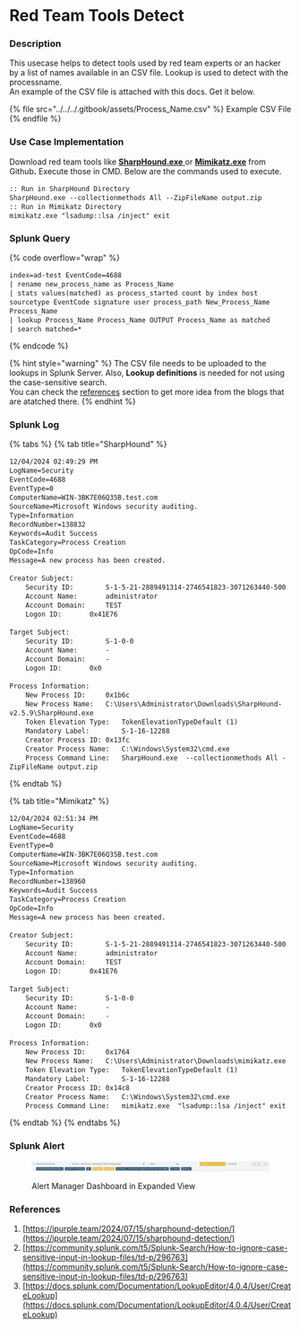 # Red Team Tools Detect

### Description

This usecase helps to detect tools used by red team experts or an hacker by a list of names available in an CSV file. Lookup is used to detect with the processname.\
An example of the CSV file is attached with this docs.  Get it below.

{% file src="../../../.gitbook/assets/Process_Name.csv" %}
Example CSV File
{% endfile %}

### Use Case Implementation&#x20;

Download red team tools like [**SharpHound.exe** ](https://github.com/BloodHoundAD/SharpHound/releases)or [**Mimikatz.exe**](https://github.com/ParrotSec/mimikatz/blob/master/Win32/mimikatz.exe) from Githu&#x62;**.** Execute those in CMD. Below are the commands used to execute.

```batch
:: Run in SharpHound Directory
SharpHound.exe --collectionmethods All --ZipFileName output.zip
:: Run in Mimikatz Directory
mimikatz.exe "lsadump::lsa /inject" exit
```

### Splunk Query

{% code overflow="wrap" %}
```splunk-spl
index=ad-test EventCode=4688
| rename new_process_name as Process_Name
| stats values(matched) as process_started count by index host sourcetype EventCode signature user process_path New_Process_Name Process_Name
| lookup Process_Name Process_Name OUTPUT Process_Name as matched
| search matched=*
```
{% endcode %}

{% hint style="warning" %}
The CSV file needs to be uploaded to the lookups in Splunk Server. Also, **Lookup definitions** is needed for not using the case-sensitive search. \
You can check the [references](red-team-tools-detect.md#references) section to get more idea from the blogs that are atatched there.
{% endhint %}

### Splunk Log

{% tabs %}
{% tab title="SharpHound" %}
```
12/04/2024 02:49:29 PM
LogName=Security
EventCode=4688
EventType=0
ComputerName=WIN-3BK7E06Q35B.test.com
SourceName=Microsoft Windows security auditing.
Type=Information
RecordNumber=138832
Keywords=Audit Success
TaskCategory=Process Creation
OpCode=Info
Message=A new process has been created.

Creator Subject:
	Security ID:		S-1-5-21-2889491314-2746541823-3071263440-500
	Account Name:		administrator
	Account Domain:		TEST
	Logon ID:		0x41E76

Target Subject:
	Security ID:		S-1-0-0
	Account Name:		-
	Account Domain:		-
	Logon ID:		0x0

Process Information:
	New Process ID:		0x1b6c
	New Process Name:	C:\Users\Administrator\Downloads\SharpHound-v2.5.9\SharpHound.exe
	Token Elevation Type:	TokenElevationTypeDefault (1)
	Mandatory Label:		S-1-16-12288
	Creator Process ID:	0x13fc
	Creator Process Name:	C:\Windows\System32\cmd.exe
	Process Command Line:	SharpHound.exe  --collectionmethods All -ZipFileName output.zip
```
{% endtab %}

{% tab title="Mimikatz" %}
```
12/04/2024 02:51:34 PM
LogName=Security
EventCode=4688
EventType=0
ComputerName=WIN-3BK7E06Q35B.test.com
SourceName=Microsoft Windows security auditing.
Type=Information
RecordNumber=138960
Keywords=Audit Success
TaskCategory=Process Creation
OpCode=Info
Message=A new process has been created.

Creator Subject:
	Security ID:		S-1-5-21-2889491314-2746541823-3071263440-500
	Account Name:		administrator
	Account Domain:		TEST
	Logon ID:		0x41E76

Target Subject:
	Security ID:		S-1-0-0
	Account Name:		-
	Account Domain:		-
	Logon ID:		0x0

Process Information:
	New Process ID:		0x1764
	New Process Name:	C:\Users\Administrator\Downloads\mimikatz.exe
	Token Elevation Type:	TokenElevationTypeDefault (1)
	Mandatory Label:		S-1-16-12288
	Creator Process ID:	0x14c8
	Creator Process Name:	C:\Windows\System32\cmd.exe
	Process Command Line:	mimikatz.exe  "lsadump::lsa /inject" exit
```
{% endtab %}
{% endtabs %}

### Splunk Alert

<figure><img src="../../../.gitbook/assets/image.png" alt=""><figcaption><p>Alert Manager Dashboard in Expanded View</p></figcaption></figure>

### References

1. [https://ipurple.team/2024/07/15/sharphound-detection/](https://ipurple.team/2024/07/15/sharphound-detection/)
2. [https://community.splunk.com/t5/Splunk-Search/How-to-ignore-case-sensitive-input-in-lookup-files/td-p/296763](https://community.splunk.com/t5/Splunk-Search/How-to-ignore-case-sensitive-input-in-lookup-files/td-p/296763)
3. [https://docs.splunk.com/Documentation/LookupEditor/4.0.4/User/CreateLookup](https://docs.splunk.com/Documentation/LookupEditor/4.0.4/User/CreateLookup)
